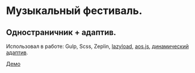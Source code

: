 <h1>Музыкальный фестиваль.</h1>
<h2>Одностраничник + адаптив.</h2>
Использовал в работе: Gulp, Scss, Zeplin, <a href="https://github.com/aFarkas/lazysizes" target="_blank">lazyload</a>, <a href="http://michalsnik.github.io/aos/" target="_blank">aos.js</a>, <a href="https://github.com/FreelancerLifeStyle/dynamic_adapt" target="_blank">динамический адаптив</a>.  

<a href="http://kir8313.github.io/music-festival/" target="_blank">Демо</a>

